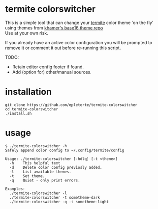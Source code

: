 termite colorswitcher
=====================

This is a simple tool that can change your [termite](https://github.com/thestinger/termite.git) color theme 'on the fly' using themes from [khamer's base16 theme repo](https://api.github.com/repos/khamer/base16-termite/contents/themes)  
Use at your own risk.

If you already have an active color configuration you will be prompted to remove it or comment it out before re-running this script.

TODO:
* Retain editor config footer if found.
* Add (option for) other/manual sources.

installation
============

    git clone https://github.com/epleterte/termite-colorswitcher
    cd termite-colorswitcher
    ./install.sh

usage
=====

    $ ./termite-colorswitcher -h
    Safely append color config to ~/.config/termite/config
    
    Usage: ./termite-colorswitcher [-hdlq] [-t <theme>]
      -h    This helpful text
      -d    Delete color config previosly added.
      -l    List available themes.
      -t    Set theme.
      -q    Quiet - only print errors.
    
    Examples:
      ./termite-colorswitcher -l
      ./termite-colorswitcher -t sometheme-dark
      ./termite-colorswitcher -q -t sometheme-light

